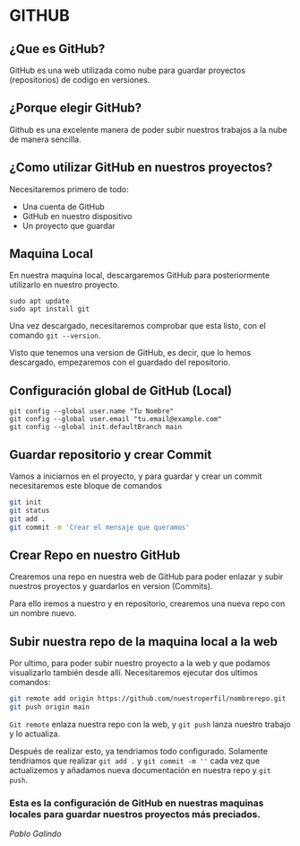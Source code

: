 # GITHUB

## ¿Que es GitHub?

GitHub es una web utilizada como nube para guardar proyectos (repositorios) de codigo en versiones.

## ¿Porque elegir GitHub?

Github es una excelente manera de poder subir nuestros trabajos a la nube de manera sencilla.

## ¿Como utilizar GitHub en nuestros proyectos?

Necesitaremos primero de todo:

- Una cuenta de GitHub
- GitHub en nuestro dispositivo
- Un proyecto que guardar

## Maquina Local

En nuestra maquina local, descargaremos GitHub para posteriormente utilizarlo en nuestro proyecto.

```
sudo apt update
sudo apt install git
```

Una vez descargado, necesitaremos comprobar que esta listo, con el comando `git --version`.

Visto que tenemos una version de GitHub, es decir, que lo hemos descargado, empezaremos con el guardado del repositorio.

## Configuración global de GitHub (Local)

```
git config --global user.name "Tu Nombre"
git config --global user.email "tu.email@example.com"
git config --global init.defaultBranch main
```

## Guardar repositorio y crear Commit

Vamos a iniciarnos en el proyecto, y para guardar y crear un commit necesitaremos este bloque de comandos

```bash
git init
git status
git add . 
git commit -m 'Crear el mensaje que queramos'
```

## Crear Repo en nuestro GitHub

Crearemos una repo en nuestra web de GitHub para poder enlazar y subir nuestros proyectos y guardarlos en version (Commits).

Para ello iremos a nuestro y en repositorio, crearemos una nueva repo con un nombre nuevo.

## Subir nuestra repo de la maquina local a la web

Por ultimo, para poder subir nuestro proyecto a la web y que podamos visualizarlo también desde allí. Necesitaremos ejecutar dos ultimos comandos:

```bash
git remote add origin https://github.com/nuestroperfil/nombrerepo.git
git push origin main
```

`Git remote` enlaza nuestra repo con la web, y `git push` lanza nuestro trabajo y lo actualiza.

Después de realizar esto, ya tendriamos todo configurado. Solamente tendriamos que realizar `git add .` y `git commit -m ''` cada vez que actualizemos y añadamos nueva documentación en nuestra repo y `git push`. 

### Esta es la configuración de GitHub en nuestras maquinas locales para guardar nuestros proyectos más preciados.

*Pablo Galindo*